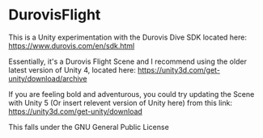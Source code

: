 # DurovisFlight

This is a Unity experimentation with the Durovis Dive SDK located here: https://www.durovis.com/en/sdk.html

Essentially, it's a Durovis Flight Scene and I recommend using the older latest version of Unity 4, located here: https://unity3d.com/get-unity/download/archive

If you are feeling bold and adventurous, you could try updating the Scene with Unity 5 (Or insert relevent version of Unity here) from this link: https://unity3d.com/get-unity/download

This falls under the GNU General Public License
